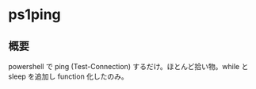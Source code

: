 # ps1ping

## 概要
powershell で ping (Test-Connection) するだけ。ほとんど拾い物。while と sleep を追加し function 化したのみ。

